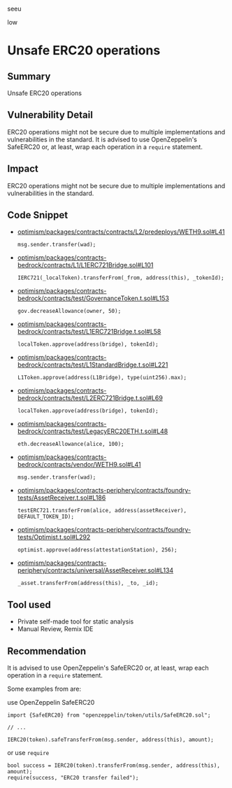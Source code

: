 seeu

low

# Unsafe ERC20 operations

## Summary

Unsafe ERC20 operations

## Vulnerability Detail

ERC20 operations might not be secure due to multiple implementations and vulnerabilities in the standard. It is advised to use OpenZeppelin's SafeERC20 or, at least, wrap each operation in a `require` statement.

## Impact

ERC20 operations might not be secure due to multiple implementations and vulnerabilities in the standard.

## Code Snippet

- [optimism/packages/contracts/contracts/L2/predeploys/WETH9.sol#L41](https://github.com/sherlock-audit/2023-01-optimism-seeu-inspace/tree/main/optimism/packages/contracts/contracts/L2/predeploys/WETH9.sol#L41)
  ```Solidity
  msg.sender.transfer(wad);
  ```
- [optimism/packages/contracts-bedrock/contracts/L1/L1ERC721Bridge.sol#L101](https://github.com/sherlock-audit/2023-01-optimism-seeu-inspace/tree/main/optimism/packages/contracts-bedrock/contracts/L1/L1ERC721Bridge.sol#L101)
  ```Solidity
  IERC721(_localToken).transferFrom(_from, address(this), _tokenId);
  ```
- [optimism/packages/contracts-bedrock/contracts/test/GovernanceToken.t.sol#L153](https://github.com/sherlock-audit/2023-01-optimism-seeu-inspace/tree/main/optimism/packages/contracts-bedrock/contracts/test/GovernanceToken.t.sol#L153)
  ```Solidity
  gov.decreaseAllowance(owner, 50);
  ```
- [optimism/packages/contracts-bedrock/contracts/test/L1ERC721Bridge.t.sol#L58](https://github.com/sherlock-audit/2023-01-optimism-seeu-inspace/tree/main/optimism/packages/contracts-bedrock/contracts/test/L1ERC721Bridge.t.sol#L58)
  ```Solidity
  localToken.approve(address(bridge), tokenId);
  ```
- [optimism/packages/contracts-bedrock/contracts/test/L1StandardBridge.t.sol#L221](https://github.com/sherlock-audit/2023-01-optimism-seeu-inspace/tree/main/optimism/packages/contracts-bedrock/contracts/test/L1StandardBridge.t.sol#L221)
  ```Solidity
  L1Token.approve(address(L1Bridge), type(uint256).max);
  ```
- [optimism/packages/contracts-bedrock/contracts/test/L2ERC721Bridge.t.sol#L69](https://github.com/sherlock-audit/2023-01-optimism-seeu-inspace/tree/main/optimism/packages/contracts-bedrock/contracts/test/L2ERC721Bridge.t.sol#L69)
  ```Solidity
  localToken.approve(address(bridge), tokenId);
  ```
- [optimism/packages/contracts-bedrock/contracts/test/LegacyERC20ETH.t.sol#L48](https://github.com/sherlock-audit/2023-01-optimism-seeu-inspace/tree/main/optimism/packages/contracts-bedrock/contracts/test/LegacyERC20ETH.t.sol#L48)
  ```Solidity
  eth.decreaseAllowance(alice, 100);
  ```
- [optimism/packages/contracts-bedrock/contracts/vendor/WETH9.sol#L41](https://github.com/sherlock-audit/2023-01-optimism-seeu-inspace/tree/main/optimism/packages/contracts-bedrock/contracts/vendor/WETH9.sol#L41)
  ```Solidity
  msg.sender.transfer(wad);
  ```
- [optimism/packages/contracts-periphery/contracts/foundry-tests/AssetReceiver.t.sol#L186](https://github.com/sherlock-audit/2023-01-optimism-seeu-inspace/tree/main/optimism/packages/contracts-periphery/contracts/foundry-tests/AssetReceiver.t.sol#L186)
  ```Solidity
  testERC721.transferFrom(alice, address(assetReceiver), DEFAULT_TOKEN_ID);
  ```
- [optimism/packages/contracts-periphery/contracts/foundry-tests/Optimist.t.sol#L292](https://github.com/sherlock-audit/2023-01-optimism-seeu-inspace/tree/main/optimism/packages/contracts-periphery/contracts/foundry-tests/Optimist.t.sol#L292)
  ```Solidity
  optimist.approve(address(attestationStation), 256);
  ```
- [optimism/packages/contracts-periphery/contracts/universal/AssetReceiver.sol#L134](https://github.com/sherlock-audit/2023-01-optimism-seeu-inspace/tree/main/optimism/packages/contracts-periphery/contracts/universal/AssetReceiver.sol#L134)
  ```Solidity
  _asset.transferFrom(address(this), _to, _id);
  ```

## Tool used

- Private self-made tool for static analysis
- Manual Review, Remix IDE

## Recommendation

It is advised to use OpenZeppelin's SafeERC20 or, at least, wrap each operation in a `require` statement.

Some examples from [](https://github.com/byterocket/c4-common-issues/blob/main/2-Low-Risk.md#l001---unsafe-erc20-operations) are:

use OpenZeppelin SafeERC20
```Solidity
import {SafeERC20} from "openzeppelin/token/utils/SafeERC20.sol";

// ...

IERC20(token).safeTransferFrom(msg.sender, address(this), amount);
```

or use `require`

```Solidity
bool success = IERC20(token).transferFrom(msg.sender, address(this), amount);
require(success, "ERC20 transfer failed");
```
